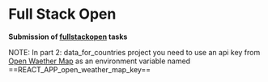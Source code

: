 # Full Stack Open

**Submission of [fullstackopen](https://fullstackopen.com/en) tasks**

  

NOTE: In part 2: data_for_countries project you need to use an api key from [Open Waether Map](https://openweathermap.org) as an environment variable named ==REACT_APP_open_weather_map_key==